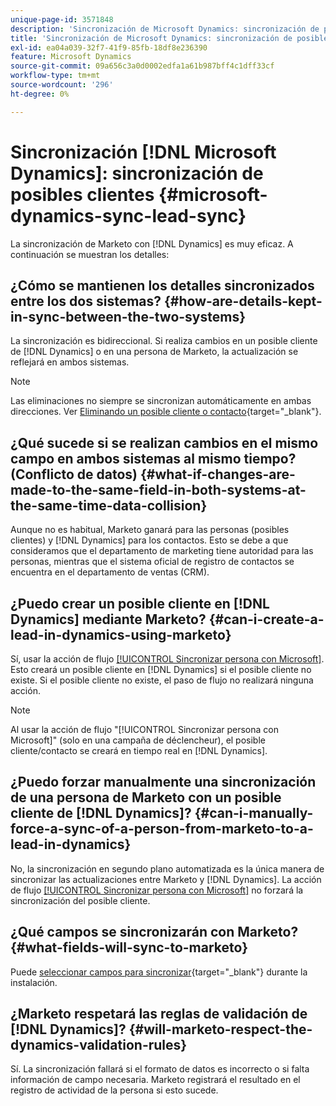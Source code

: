 ```yaml
---
unique-page-id: 3571848
description: 'Sincronización de Microsoft Dynamics: sincronización de posibles clientes - Documentos de Marketo: documentación del producto'
title: 'Sincronización de Microsoft Dynamics: sincronización de posibles clientes'
exl-id: ea04a039-32f7-41f9-85fb-18df8e236390
feature: Microsoft Dynamics
source-git-commit: 09a656c3a0d0002edfa1a61b987bff4c1dff33cf
workflow-type: tm+mt
source-wordcount: '296'
ht-degree: 0%

---
```


# Sincronización [!DNL Microsoft Dynamics]: sincronización de posibles clientes {#microsoft-dynamics-sync-lead-sync}

La sincronización de Marketo con [!DNL Dynamics] es muy eficaz. A continuación se muestran los detalles:

## ¿Cómo se mantienen los detalles sincronizados entre los dos sistemas? {#how-are-details-kept-in-sync-between-the-two-systems}

La sincronización es bidireccional. Si realiza cambios en un posible cliente de [!DNL Dynamics] o en una persona de Marketo, la actualización se reflejará en ambos sistemas.

>[!NOTE]
>
>Las eliminaciones no siempre se sincronizan automáticamente en ambas direcciones. Ver [Eliminando un posible cliente o contacto](/help/marketo/product-docs/crm-sync/microsoft-dynamics-sync/deleting-a-lead-or-contact.md){target="_blank"}.

## ¿Qué sucede si se realizan cambios en el mismo campo en ambos sistemas al mismo tiempo? (Conflicto de datos) {#what-if-changes-are-made-to-the-same-field-in-both-systems-at-the-same-time-data-collision}

Aunque no es habitual, Marketo ganará para las personas (posibles clientes) y [!DNL Dynamics] para los contactos. Esto se debe a que consideramos que el departamento de marketing tiene autoridad para las personas, mientras que el sistema oficial de registro de contactos se encuentra en el departamento de ventas (CRM).

## ¿Puedo crear un posible cliente en [!DNL Dynamics] mediante Marketo? {#can-i-create-a-lead-in-dynamics-using-marketo}

Sí, usar la acción de flujo [[!UICONTROL Sincronizar persona con Microsoft]](/help/marketo/product-docs/core-marketo-concepts/smart-campaigns/microsoft-dynamics-flow-actions/sync-person-to-microsoft.md). Esto creará un posible cliente en [!DNL Dynamics] si el posible cliente no existe. Si el posible cliente no existe, el paso de flujo no realizará ninguna acción.

>[!NOTE]
>
>Al usar la acción de flujo &quot;[!UICONTROL Sincronizar persona con Microsoft]&quot; (solo en una campaña de déclencheur), el posible cliente/contacto se creará en tiempo real en [!DNL Dynamics].

## ¿Puedo forzar manualmente una sincronización de una persona de Marketo con un posible cliente de [!DNL Dynamics]? {#can-i-manually-force-a-sync-of-a-person-from-marketo-to-a-lead-in-dynamics}

No, la sincronización en segundo plano automatizada es la única manera de sincronizar las actualizaciones entre Marketo y [!DNL Dynamics]. La acción de flujo [[!UICONTROL Sincronizar persona con Microsoft]](/help/marketo/product-docs/core-marketo-concepts/smart-campaigns/microsoft-dynamics-flow-actions/sync-person-to-microsoft.md) no forzará la sincronización del posible cliente.

## ¿Qué campos se sincronizarán con Marketo? {#what-fields-will-sync-to-marketo}

Puede [seleccionar campos para sincronizar](/help/marketo/product-docs/crm-sync/microsoft-dynamics-sync/sync-setup/microsoft-dynamics-365-with-ropc-connection/step-4-of-4-connect.md#select-fields-to-sync){target="_blank"} durante la instalación.

## ¿Marketo respetará las reglas de validación de [!DNL Dynamics]? {#will-marketo-respect-the-dynamics-validation-rules}

Sí. La sincronización fallará si el formato de datos es incorrecto o si falta información de campo necesaria. Marketo registrará el resultado en el registro de actividad de la persona si esto sucede.
